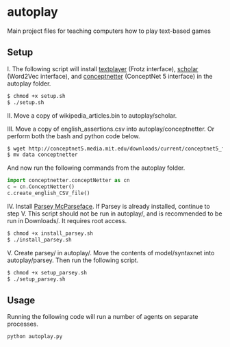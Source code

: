 
# autoplay

Main project files for teaching computers how to play text-based games

## Setup

I. The following script will install [textplayer](https://github.com/kingjamesiv/textplayer) (Frotz interface), [scholar](https://github.com/kingjamesiv/scholar) (Word2Vec interface), and [conceptnetter](https://github.com/kingjamesiv/conceptnetter) (ConceptNet 5 interface) in the autoplay folder.

```bash
$ chmod +x setup.sh
$ ./setup.sh
```

II. Move a copy of wikipedia_articles.bin to autoplay/scholar.

III. Move a copy of english_assertions.csv into autoplay/conceptnetter.
Or perform both the bash and python code below.

```bash
$ wget http://conceptnet5.media.mit.edu/downloads/current/conceptnet5_flat_csv_5.4.tar.bz2
$ mv data conceptnetter
```
And now run the following commands from the autoplay folder.
```python
import conceptnetter.conceptNetter as cn
c = cn.ConceptNetter()
c.create_english_CSV_file()
```

IV. Install [Parsey McParseface](https://github.com/tensorflow/models/tree/master/syntaxnet). If Parsey is already installed, continue to step V. This script should not be run in autoplay/, and is recommended to be run in Downloads/. It requires root access.

```bash
$ chmod +x install_parsey.sh
$ ./install_parsey.sh
```

V. Create parsey/ in autoplay/. Move the contents of model/syntaxnet into autoplay/parsey. Then run the following script.

```bash
$ chmod +x setup_parsey.sh
$ ./setup_parsey.sh
```

## Usage

Running the following code will run a number of agents on separate processes.

```python
python autoplay.py
```
